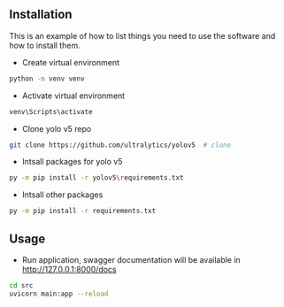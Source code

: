 ## Installation

This is an example of how to list things you need to use the software and how to install them.
* Create virtual environment
```sh
python -m venv venv
```

* Activate virtual environment
```sh
venv\Scripts\activate
```

* Clone yolo v5 repo
```sh
git clone https://github.com/ultralytics/yolov5  # clone
```

* Intsall packages for yolo v5
```sh
py -m pip install -r yolov5\requirements.txt
```

* Intsall other packages
```sh
py -m pip install -r requirements.txt
```

<!-- USAGE EXAMPLES -->
## Usage

* Run application, swagger documentation will be available in http://127.0.0.1:8000/docs
```sh
cd src
uvicorn main:app --reload
```